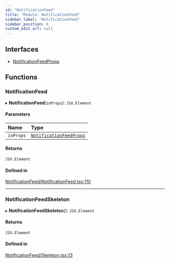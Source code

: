 ```yaml
---
id: "NotificationFeed"
title: "Module: NotificationFeed"
sidebar_label: "NotificationFeed"
sidebar_position: 0
custom_edit_url: null
---
```


## Interfaces

- [NotificationFeedProps](../interfaces/NotificationFeed.NotificationFeedProps.md)

## Functions

### NotificationFeed

▸ **NotificationFeed**(`inProps`): `JSX.Element`

#### Parameters

| Name | Type |
| :------ | :------ |
| `inProps` | [`NotificationFeedProps`](../interfaces/NotificationFeed.NotificationFeedProps.md) |

#### Returns

`JSX.Element`

#### Defined in

[NotificationFeed/NotificationFeed.tsx:110](https://github.com/selfcommunity/community-ui/blob/a7bfc2b/packages/sc-templates/src/components/NotificationFeed/NotificationFeed.tsx#L110)

___

### NotificationFeedSkeleton

▸ **NotificationFeedSkeleton**(): `JSX.Element`

#### Returns

`JSX.Element`

#### Defined in

[NotificationFeed/Skeleton.tsx:13](https://github.com/selfcommunity/community-ui/blob/a7bfc2b/packages/sc-templates/src/components/NotificationFeed/Skeleton.tsx#L13)
